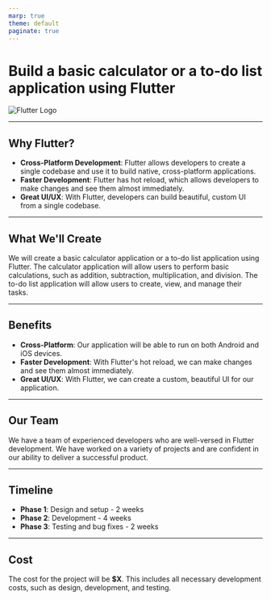 ```yaml
---
marp: true
theme: default
paginate: true
---
```

# Build a basic calculator or a to-do list application using Flutter

![Flutter Logo](https://upload.wikimedia.org/wikipedia/commons/thumb/8/82/Flutter_logo.svg/1200px-Flutter_logo.svg.png)

---

## Why Flutter? 

- **Cross-Platform Development**: Flutter allows developers to create a single codebase and use it to build native, cross-platform applications. 
- **Faster Development**: Flutter has hot reload, which allows developers to make changes and see them almost immediately. 
- **Great UI/UX**: With Flutter, developers can build beautiful, custom UI from a single codebase. 

---

## What We'll Create 

We will create a basic calculator application or a to-do list application using Flutter. The calculator application will allow users to perform basic calculations, such as addition, subtraction, multiplication, and division. The to-do list application will allow users to create, view, and manage their tasks. 

--- 

## Benefits 

- **Cross-Platform**: Our application will be able to run on both Android and iOS devices. 
- **Faster Development**: With Flutter's hot reload, we can make changes and see them almost immediately. 
- **Great UI/UX**: With Flutter, we can create a custom, beautiful UI for our application. 

--- 

## Our Team 

We have a team of experienced developers who are well-versed in Flutter development. We have worked on a variety of projects and are confident in our ability to deliver a successful product. 

---

## Timeline 

- **Phase 1**: Design and setup - 2 weeks 
- **Phase 2**: Development - 4 weeks 
- **Phase 3**: Testing and bug fixes - 2 weeks 

---

## Cost 

The cost for the project will be **$X**. This includes all necessary development costs, such as design, development, and testing.
  